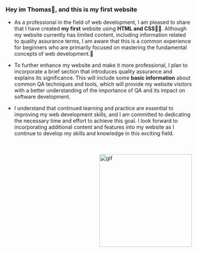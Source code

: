 ### Hey im Thomas👋, and this is my first website

- As a professional in the field of web development, I am pleased to share that I have created **my first** website using **HTML and CSS**🙌🏼. Although my website currently has limited content, including information related to quality assurance terms, I am aware that this is a common experience for beginners who are primarily focused on mastering the fundamental concepts of web development.🐼

- To further enhance my website and make it more professional, I plan to incorporate a brief section that introduces quality assurance and explains its significance. This will include some **basic information** about common QA techniques and tools, which will provide my website visitors with a better understanding of the importance of QA and its impact on software development.

- I understand that continued learning and practice are essential to improving my web development skills, and I am committed to dedicating the necessary time and effort to achieve this goal. I look forward to incorporating additional content and features into my website as I continue to develop my skills and knowledge in this exciting field.

<br />

<br />

<img align="right" alt="gif" width="250px" src="https://usagif.com/wp-content/uploads/funny-anime-gif-14.gif" />
